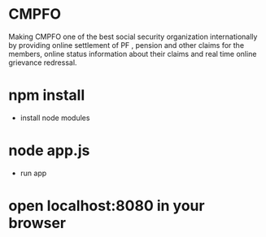 # CMPFO
Making CMPFO one of the best social security organization internationally by providing online settlement of PF , pension and other claims for the members, online status information about their claims and real time online grievance redressal.

# npm install 
- install node modules
# node app.js 
- run app
# open localhost:8080 in your browser 
